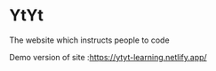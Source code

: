 # YtYt
The website which instructs people to code

Demo version of site :https://ytyt-learning.netlify.app/
